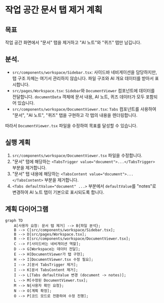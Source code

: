 # 작업 공간 문서 탭 제거 계획

## 목표
작업 공간 화면에서 "문서" 탭을 제거하고 "AI 노트"와 "퀴즈" 탭만 남깁니다.

## 분석.
- `src/components/workspace/Sidebar.tsx`: 사이드바 네비게이션을 담당하지만, 탭 구조 자체는 여기서 관리하지 않습니다. 파일 구조와 AI 개요 데이터를 받아서 표시합니다.
- `src/pages/Workspace.tsx`: `Sidebar`와 `DocumentViewer` 컴포넌트에 데이터를 전달합니다. `documentData` 객체에 문서 내용, AI 노트, 퀴즈 데이터가 모두 포함되어 있습니다.
- `src/components/workspace/DocumentViewer.tsx`: `Tabs` 컴포넌트를 사용하여 "문서", "AI 노트", "퀴즈" 탭을 구현하고 각 탭의 내용을 렌더링합니다.

따라서 `DocumentViewer.tsx` 파일을 수정하여 목표를 달성할 수 있습니다.

## 실행 계획
1.  `src/components/workspace/DocumentViewer.tsx` 파일을 수정합니다.
2.  "문서" 탭에 해당하는 `<TabsTrigger value="document">...</TabsTrigger>` 부분을 제거합니다.
3.  "문서" 탭 내용에 해당하는 `<TabsContent value="document">...</TabsContent>` 부분을 제거합니다.
4.  `<Tabs defaultValue="document" ...>` 부분에서 `defaultValue`를 "notes"로 변경하여 AI 노트 탭이 기본으로 표시되도록 합니다.

## 계획 다이어그램

```mermaid
graph TD
    A[사용자 요청: 문서 탭 제거] --> B{파일 분석};
    B --> C[src/components/workspace/Sidebar.tsx];
    B --> D[src/pages/Workspace.tsx];
    B --> E[src/components/workspace/DocumentViewer.tsx];
    C --> F[사이드바는 네비게이션 역할];
    D --> G[Workspace는 데이터 전달];
    E --> H[DocumentViewer가 탭 구현];
    H --> I[DocumentViewer.tsx 수정 필요];
    I --> J[문서 TabsTrigger 제거];
    I --> K[문서 TabsContent 제거];
    I --> L[Tabs defaultValue 변경 (document -> notes)];
    L --> M[수정된 DocumentViewer.tsx];
    M --> N{사용자 확인 요청};
    N --> O[계획 확정];
    O --> P[코드 모드로 전환하여 수정 진행];